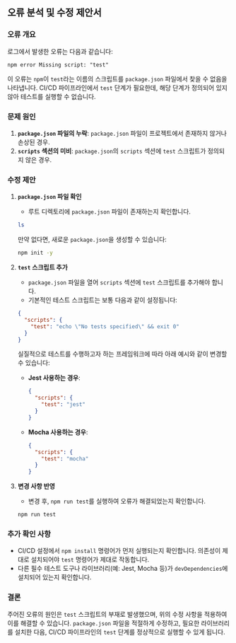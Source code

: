## 오류 분석 및 수정 제안서

### 오류 개요
로그에서 발생한 오류는 다음과 같습니다:
```
npm error Missing script: "test"
```
이 오류는 `npm`이 `test`라는 이름의 스크립트를 `package.json` 파일에서 찾을 수 없음을 나타냅니다. CI/CD 파이프라인에서 `test` 단계가 필요한데, 해당 단계가 정의되어 있지 않아 테스트를 실행할 수 없습니다.

### 문제 원인
1. **`package.json` 파일의 누락**: `package.json` 파일이 프로젝트에서 존재하지 않거나 손상된 경우.
2. **`scripts` 섹션의 미비**: `package.json`의 `scripts` 섹션에 `test` 스크립트가 정의되지 않은 경우.

### 수정 제안

1. **`package.json` 파일 확인**
   - 루트 디렉토리에 `package.json` 파일이 존재하는지 확인합니다.

   ```bash
   ls
   ```

   만약 없다면, 새로운 `package.json`을 생성할 수 있습니다:

   ```bash
   npm init -y
   ```

2. **`test` 스크립트 추가**
   - `package.json` 파일을 열어 `scripts` 섹션에 `test` 스크립트를 추가해야 합니다. 
   - 기본적인 테스트 스크립트는 보통 다음과 같이 설정됩니다:

   ```json
   {
     "scripts": {
       "test": "echo \"No tests specified\" && exit 0"
     }
   }
   ```

   실질적으로 테스트를 수행하고자 하는 프레임워크에 따라 아래 예시와 같이 변경할 수 있습니다:
   - **Jest 사용하는 경우**:
     ```json
     {
       "scripts": {
         "test": "jest"
       }
     }
     ```
   - **Mocha 사용하는 경우**:
     ```json
     {
       "scripts": {
         "test": "mocha"
       }
     }
     ```
3. **변경 사항 반영**
   - 변경 후, `npm run test`를 실행하여 오류가 해결되었는지 확인합니다.

   ```bash
   npm run test
   ```

### 추가 확인 사항
- CI/CD 설정에서 `npm install` 명령어가 먼저 실행되는지 확인합니다. 의존성이 제대로 설치되어야 `test` 명령어가 제대로 작동합니다.
- 다른 필수 테스트 도구나 라이브러리(예: Jest, Mocha 등)가 `devDependencies`에 설치되어 있는지 확인합니다.

### 결론
주어진 오류의 원인은 `test` 스크립트의 부재로 발생했으며, 위의 수정 사항을 적용하여 이를 해결할 수 있습니다. `package.json` 파일을 적절하게 수정하고, 필요한 라이브러리를 설치한 다음, CI/CD 파이프라인의 `test` 단계를 정상적으로 실행할 수 있게 됩니다.